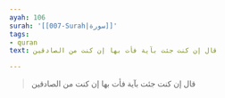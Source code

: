 ```yaml
---
ayah: 106
surah: '[[007-Surah|سورة]]'
tags:
- quran
text: قال إن كنت جئت بآية فأت بها إن كنت من الصادقين

---
```

> قال إن كنت جئت بآية فأت بها إن كنت من الصادقين
